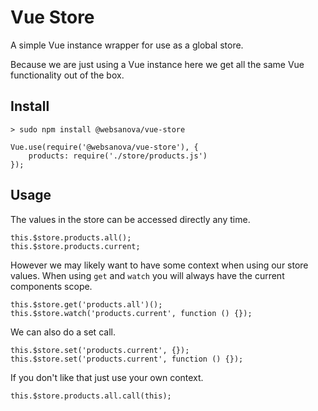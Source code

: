 # Vue Store

A simple Vue instance wrapper for use as a global store.

Because we are just using a Vue instance here we get all the same Vue functionality out of the box.


## Install

~~~
> sudo npm install @websanova/vue-store
~~~    

~~~
Vue.use(require('@websanova/vue-store'), {
    products: require('./store/products.js')
});
~~~


## Usage

The values in the store can be accessed directly any time.

~~~
this.$store.products.all();
this.$store.products.current;
~~~

However we may likely want to have some context when using our store values. When using `get` and `watch` you will always have the current components scope.

~~~
this.$store.get('products.all')();
this.$store.watch('products.current', function () {});
~~~

We can also do a set call.

~~~
this.$store.set('products.current', {});
this.$store.set('products.current', function () {});
~~~

If you don't like that just use your own context.

~~~
this.$store.products.all.call(this);
~~~